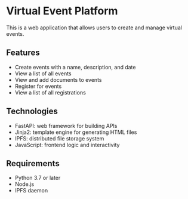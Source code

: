 # Virtual Event Platform

This is a web application that allows users to create and manage virtual events.

## Features

- Create events with a name, description, and date
- View a list of all events
- View and add documents to events
- Register for events
- View a list of all registrations

## Technologies

- FastAPI: web framework for building APIs
- Jinja2: template engine for generating HTML files
- IPFS: distributed file storage system
- JavaScript: frontend logic and interactivity

## Requirements

- Python 3.7 or later
- Node.js
- IPFS daemon